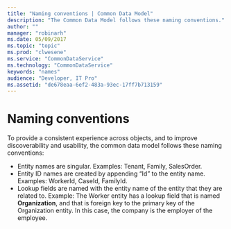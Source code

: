```yaml
---
title: "Naming conventions | Common Data Model"
description: "The Common Data Model follows these naming conventions."
author: ""
manager: "robinarh"
ms.date: 05/09/2017
ms.topic: "topic"
ms.prod: "clwesene"
ms.service: "CommonDataService"
ms.technology: "CommonDataService"
keywords: "names"
audience: "Developer, IT Pro"
ms.assetid: "de678eaa-6ef2-483a-93ec-17ff7b713159"
---
```


# Naming conventions

To provide a consistent experience across objects, and to improve discoverability and usability, the common data model follows these naming conventions:

* Entity names are singular. Examples: Tenant, Family, SalesOrder.
* Entity ID names are created by appending “Id” to the entity name. Examples: WorkerId, CaseId, FamilyId.
* Lookup fields are named with the entity name of the entity that they are related to. Example: The Worker entity has a lookup field that is named **Organization**, and that is foreign key to the primary key of the Organization entity. In this case, the company is the employer of the employee.
